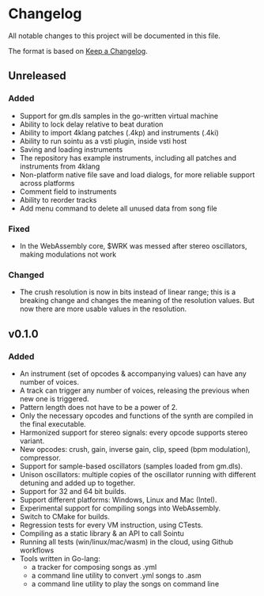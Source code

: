 # Changelog
All notable changes to this project will be documented in this file.

The format is based on [Keep a Changelog](https://keepachangelog.com/en/1.0.0/).

## Unreleased
### Added
- Support for gm.dls samples in the go-written virtual machine
- Ability to lock delay relative to beat duration
- Ability to import 4klang patches (.4kp) and instruments (.4ki)
- Ability to run sointu as a vsti plugin, inside vsti host
- Saving and loading instruments
- The repository has example instruments, including all patches and
  instruments from 4klang
- Non-platform native file save and load dialogs, for more reliable
  support across platforms
- Comment field to instruments
- Ability to reorder tracks
- Add menu command to delete all unused data from song file

### Fixed
- In the WebAssembly core, $WRK was messed after stereo oscillators,
  making modulations not work

### Changed
- The crush resolution is now in bits instead of linear range; this is a
  breaking change and changes the meaning of the resolution values. But
  now there are more usable values in the resolution.

## v0.1.0
### Added
- An instrument (set of opcodes & accompanying values) can have any number of voices.
- A track can trigger any number of voices, releasing the previous when new one is triggered.
- Pattern length does not have to be a power of 2.
- Only the necessary opcodes and functions of the synth are compiled in the final executable.
- Harmonized support for stereo signals: every opcode supports stereo variant.
- New opcodes: crush, gain, inverse gain, clip, speed (bpm modulation), compressor.
- Support for sample-based oscillators (samples loaded from gm.dls).
- Unison oscillators: multiple copies of the oscillator running with different detuning and added up to together.
- Support for 32 and 64 bit builds.
- Support different platforms: Windows, Linux and Mac (Intel).
- Experimental support for compiling songs into WebAssembly.
- Switch to CMake for builds.
- Regression tests for every VM instruction, using CTests.
- Compiling as a static library & an API to call Sointu
- Running all tests (win/linux/mac/wasm) in the cloud, using Github workflows
- Tools written in Go-lang:
  - a tracker for composing songs as .yml
  - a command line utility to convert .yml songs to .asm
  - a command line utility to play the songs on command line

[Unreleased]: https://github.com/vsariola/sointu/compare/v0.1.0...HEAD
[0.1.0]: https://github.com/vsariola/sointu/compare/4klang-3.11...v0.1.0
